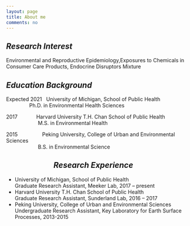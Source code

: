```yaml
---
layout: page
title: About me
comments: no
---
```


<!--we are changing here into About me-->
_Research Interest_
-----------------

Environmental and Reproductive Epidemiology,Exposures to Chemicals in Consumer Care Products, Endocrine Disruptors Mixture


_Education Background_
--------------------

Expected 2021   University of Michigan, School of Public Health<br/>
                    Ph.D. in Environmental Health Sciences 
                
2017                Harvard University T.H. Chan School of Public Health<br/>
                         M.S. in Environmental Health
        
2015                   Peking University, College of Urban and Environmental Sciences<br/>
                        B.S. in Environmental Science
  	                 
                           
_Research Experience_
-----------------------

- University of Michigan, School of Public Health 
<br/>Graduate Research Assistant, Meeker Lab, 2017 – present
- Harvard University T.H. Chan School of Public Health
<br/>Graduate Research Assistant, Sunderland Lab, 2016 – 2017
- Peking University, College of Urban and Environmental Sciences
<br/>Undergraduate Research Assistant, Key Laboratory for Earth Surface Processes, 2013-2015





